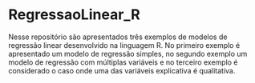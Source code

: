 # RegressaoLinear_R
Nesse repositório são apresentados três exemplos de modelos de regressão linear desenvolvido na linguagem R. No primeiro exemplo é apresentado um modelo de regressão simples, no segundo exemplo um modelo de regressão com múltiplas variáveis e no terceiro exemplo é considerado o caso onde uma das variáveis explicativa é qualitativa.

